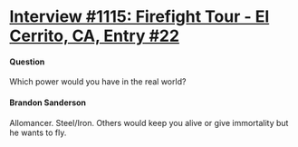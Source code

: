 # [Interview #1115: Firefight Tour - El Cerrito, CA, Entry #22](https://www.theoryland.com/intvmain.php?i=1115#22)

#### Question

Which power would you have in the real world?

#### Brandon Sanderson

Allomancer. Steel/Iron. Others would keep you alive or give immortality but he wants to fly.


